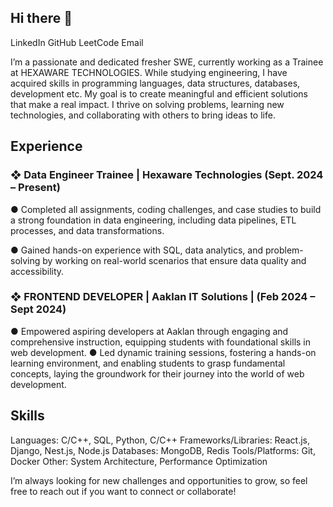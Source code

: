 ## Hi there 👋

<!--
**subrat-shukla/subrat-shukla** is a ✨ _special_ ✨ repository because its `README.md` (this file) appears on your GitHub profile.

Here are some ideas to get you started:

- 🔭 I’m currently working on ...
- 🌱 I’m currently learning ...
- 👯 I’m looking to collaborate on ...
- 🤔 I’m looking for help with ...
- 💬 Ask me about ...
- 📫 How to reach me: ...
- 😄 Pronouns: ...
- ⚡ Fun fact: ...
-->
LinkedIn GitHub LeetCode Email

I’m a passionate and dedicated fresher SWE, currently working as a Trainee at HEXAWARE TECHNOLOGIES. While studying engineering, I have acquired skills in programming languages, data structures, databases, development etc. My goal is to create meaningful and efficient solutions that make a real impact. I thrive on solving problems, learning new technologies, and collaborating with others to bring ideas to life.

## Experience
### ❖ Data Engineer Trainee | Hexaware Technologies (Sept. 2024 – Present)
 
  ● Completed all assignments, coding challenges, and case studies to build a strong foundation in data engineering, including data pipelines, ETL processes, and data transformations.
  
  ● Gained hands-on experience with SQL, data analytics, and problem-solving by working on real-world scenarios that ensure data quality and accessibility.
  
### ❖ FRONTEND DEVELOPER | Aaklan IT Solutions | (Feb 2024 – Sept 2024)  
  ● Empowered aspiring developers at Aaklan through engaging and comprehensive instruction, equipping 
    students with foundational skills in web development. 
  ● Led dynamic training sessions, fostering a hands-on learning environment, and enabling students to grasp 
    fundamental concepts, laying the groundwork for their journey into the world of web development. 

## Skills
Languages: C/C++, SQL, Python, C/C++
Frameworks/Libraries: React.js, Django, Nest.js, Node.js
Databases: MongoDB, Redis
Tools/Platforms: Git, Docker
Other: System Architecture, Performance Optimization

I’m always looking for new challenges and opportunities to grow, so feel free to reach out if you want to connect or collaborate!
